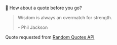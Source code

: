 📣 How about a quote before you go?

> Wisdom is always an overmatch for strength.
>
> <p>- Phil Jackson</p>

Quote requested from [Random Quotes API](https://github.com/lukePeavey/quotable)
